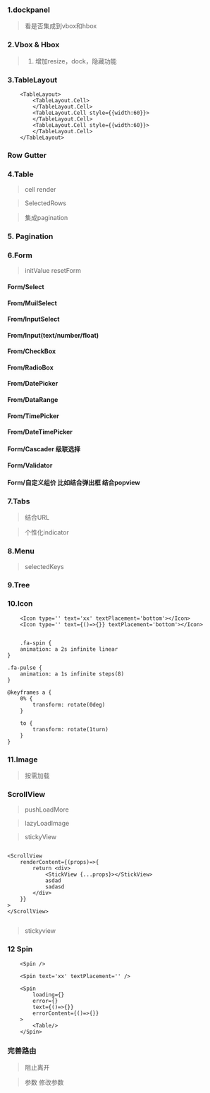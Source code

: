 ### 1.dockpanel

> 看是否集成到vbox和hbox

### 2.Vbox & Hbox

 > 1. 增加resize，dock，隐藏功能

### 3.TableLayout

```
    <TableLayout>
        <TableLayout.Cell>
        </TableLayout.Cell>
        <TableLayout.Cell style={{width:60}}>
        </TableLayout.Cell>
        <TableLayout.Cell style={{width:60}}>
        </TableLayout.Cell>
    </TableLayout>
```

### Row Gutter

### 4.Table

> cell render

> SelectedRows

> 集成pagination

### 5. Pagination

### 6.Form

> initValue resetForm 

#### Form/Select

#### From/MuilSelect

#### From/InputSelect

#### From/Input(text/number/float)

#### From/CheckBox

#### From/RadioBox

#### From/DatePicker

#### From/DataRange

#### From/TimePicker

#### From/DateTimePicker

#### Form/Cascader 级联选择

#### Form/Validator

#### Form/自定义组价 比如结合弹出框 结合popview


### 7.Tabs

> 结合URL

> 个性化indicator

### 8.Menu

> selectedKeys

### 9.Tree


### 10.Icon

```
    <Icon type='' text='xx' textPlacement='bottom'></Icon>
    <Icon type='' text={()=>{}} textPlacement='bottom'></Icon>


    .fa-spin {
    animation: a 2s infinite linear
}

.fa-pulse {
    animation: a 1s infinite steps(8)
}

@keyframes a {
    0% {
        transform: rotate(0deg)
    }

    to {
        transform: rotate(1turn)
    }
}
```

### 11.Image

> 按需加载

### ScrollView

> pushLoadMore

> lazyLoadImage

> stickyView

```

<ScrollView
    renderContent={(props)=>{
        return <div>
            <StickView {...props}></StickView>
            asdad
            sadasd
        </div>
    }}
>
</ScrollView>


```

> stickyview


### 12 Spin

```
    <Spin />

    <Spin text='xx' textPlacement='' />

    <Spin
        loading={}
        error={}
        text={()=>{}}
        errorContent={()=>{}}
    >
        <Table/>
    </Spin>

```

### 完善路由

> 阻止离开

> 参数 修改参数







